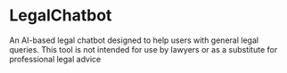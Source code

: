 # LegalChatbot
An AI-based legal chatbot designed to help users with general legal queries. This tool is not intended for use by lawyers or as a substitute for professional legal advice
